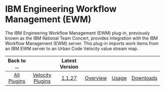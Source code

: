 
# IBM Engineering Workflow Management (EWM)

The IBM Engineering Workflow Management (EWM) plug-in, previously known as the IBM Rational Team Concert, provides integration with the IBM Workflow Management (EWM) server. This plug-in imports work items from an IBM EWM server to an Urban Code Velocity value stream map.

|Back to ...||Latest Version||||
| :---: | :---: | :---: | :---: | :---: | :---: |
|[All Plugins](../../index.md)|[Velocity Plugins](../README.md)|[1.1.27](https://github.com/UrbanCode/IBM-UCV-PLUGINS/raw/main/files/ucv-ext-ewm/ucv-ext-ewm:1.1.27.tar)|[Overview](overview.md)|[Usage](usage.md)|[Downloads](downloads.md)|
